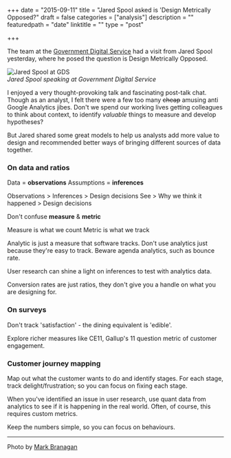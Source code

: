 +++
date = "2015-09-11"
title = "Jared Spool asked is 'Design Metrically Opposed?"
draft = false
categories = ["analysis"]
description = ""
featuredpath = "date"
linktitle = ""
type = "post"

+++


The team at the [Government Digital Service](https://gds.blog.gov.uk/) had a visit from Jared Spool yesterday, where he posed the question is Design Metrically Opposed.

![Jared Spool at GDS](https://res.cloudinary.com/df1mif8sk/image/upload/v1483364584/hugo/spool_rexdli.jpg)<br>
_Jared Spool speaking at Government Digital Service_

I enjoyed a very thought-provoking talk and fascinating post-talk chat. Though as an analyst, I felt there were a few too many <del>cheap</del> amusing anti Google Analytics jibes. Don't we spend our working lives getting colleagues to think about context, to identify *valuable* things to measure and develop hypotheses?

But Jared shared some great models to help us analysts add more value to design and recommended better ways of bringing different sources of data together.

### On data and ratios

Data  = **observations**
Assumptions = **inferences**

Observations > Inferences > Design decisions
See > Why we think it happened > Design decisions

Don't confuse **measure** & **metric**

Measure is what we count
Metric is what we track

Analytic is just a measure that software tracks. Don't use analytics just because they're easy to track. Beware agenda analytics, such as bounce rate.

User research can shine a light on inferences to test with analytics data.

Conversion rates are just ratios, they don't give you a handle on what you are designing for.

### On surveys
Don't track 'satisfaction' - the dining equivalent is 'edible'.

Explore richer measures like CE11, Gallup's 11 question metric of customer engagement.

### Customer journey mapping
Map out what the customer wants to do and identify stages. For each stage, track delight/frustration; so you can focus on fixing each stage.

When you've identified an issue in user research, use quant data from analytics to see if it is happening in the real world. Often, of course, this requires custom metrics.

Keep the numbers simple, so you can focus on behaviours.
___
Photo by [Mark Branagan](https://twitter.com/markbrani)
